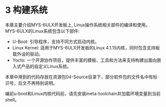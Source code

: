 # 3 构建系统

本章主要介绍MYS-6ULX开发板上, Linux操作系统相关部件的编译和使用。MYS-6ULX的Linux系统包含以下部件:

* U-Boot: 引导程序，支持不同方式启动内核。
* Linux Kernel: 适用于MYS-6ULX开发板的Linux 4.1.15内核，同时包含支持板载外设的驱动。
* Yocto: 一个开源协作项目，提供丰富的模板、工具和方法来支持构建出面向嵌入式产品的自定义Linux系统。

本章中用到的代码存放在资源包04-Source目录下，部分软件包的文件名中有标识号，后文不再特别说明。

编前u-boot和Linux内核代码前，请先安装meta-toolchain并加载环境变量到当前shell。
